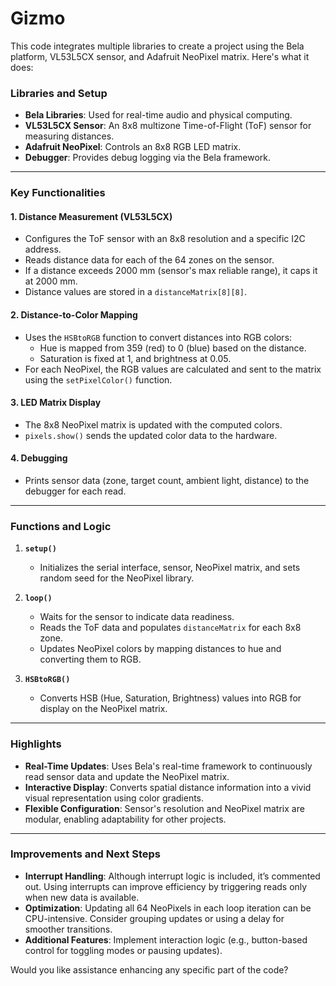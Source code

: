 # Gizmo
This code integrates multiple libraries to create a project using the Bela platform, VL53L5CX sensor, and Adafruit NeoPixel matrix. Here's what it does:

### Libraries and Setup
- **Bela Libraries**: Used for real-time audio and physical computing.
- **VL53L5CX Sensor**: An 8x8 multizone Time-of-Flight (ToF) sensor for measuring distances.
- **Adafruit NeoPixel**: Controls an 8x8 RGB LED matrix.
- **Debugger**: Provides debug logging via the Bela framework.

---

### **Key Functionalities**

#### **1. Distance Measurement (VL53L5CX)**
- Configures the ToF sensor with an 8x8 resolution and a specific I2C address.
- Reads distance data for each of the 64 zones on the sensor.
- If a distance exceeds 2000 mm (sensor's max reliable range), it caps it at 2000 mm.
- Distance values are stored in a `distanceMatrix[8][8]`.

#### **2. Distance-to-Color Mapping**
- Uses the `HSBtoRGB` function to convert distances into RGB colors:
  - Hue is mapped from 359 (red) to 0 (blue) based on the distance.
  - Saturation is fixed at 1, and brightness at 0.05.
- For each NeoPixel, the RGB values are calculated and sent to the matrix using the `setPixelColor()` function.

#### **3. LED Matrix Display**
- The 8x8 NeoPixel matrix is updated with the computed colors.
- `pixels.show()` sends the updated color data to the hardware.

#### **4. Debugging**
- Prints sensor data (zone, target count, ambient light, distance) to the debugger for each read.

---

### **Functions and Logic**

1. **`setup()`**
   - Initializes the serial interface, sensor, NeoPixel matrix, and sets random seed for the NeoPixel library.

2. **`loop()`**
   - Waits for the sensor to indicate data readiness.
   - Reads the ToF data and populates `distanceMatrix` for each 8x8 zone.
   - Updates NeoPixel colors by mapping distances to hue and converting them to RGB.

3. **`HSBtoRGB()`**
   - Converts HSB (Hue, Saturation, Brightness) values into RGB for display on the NeoPixel matrix.

---

### **Highlights**
- **Real-Time Updates**: Uses Bela's real-time framework to continuously read sensor data and update the NeoPixel matrix.
- **Interactive Display**: Converts spatial distance information into a vivid visual representation using color gradients.
- **Flexible Configuration**: Sensor's resolution and NeoPixel matrix are modular, enabling adaptability for other projects.

---

### **Improvements and Next Steps**
- **Interrupt Handling**: Although interrupt logic is included, it’s commented out. Using interrupts can improve efficiency by triggering reads only when new data is available.
- **Optimization**: Updating all 64 NeoPixels in each loop iteration can be CPU-intensive. Consider grouping updates or using a delay for smoother transitions.
- **Additional Features**: Implement interaction logic (e.g., button-based control for toggling modes or pausing updates). 

Would you like assistance enhancing any specific part of the code?
